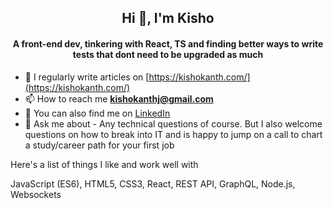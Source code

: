 <!--
**KishokanthJeganathan/KishokanthJeganathan** is a ✨ _special_ ✨ repository because its `README.md` (this file) appears on your GitHub profile.

Here are some ideas to get you started:

- 🔭 I’m currently working on ...
- 🌱 I’m currently learning ...
- 👯 I’m looking to collaborate on ...
- 🤔 I’m looking for help with ...
- 💬 Ask me about ...
- 📫 How to reach me: ...
- 😄 Pronouns: ...
- ⚡ Fun fact: ...
-->
<h2 align="center">Hi 👋, I'm Kisho</h1>
<h4 align="center">A front-end dev, tinkering with React, TS and finding better ways to write tests that dont need to be upgraded as much</h3>

- 📝 I regularly write articles on [https://kishokanth.com/](https://kishokanth.com/)
- 📫 How to reach me **kishokanthj@gmail.com**
- 🤝 You can also find me on [LinkedIn](https://www.linkedin.com/in/kishokanthjeganathan/)
- 💬 Ask me about - Any technical questions of course. But I also welcome questions on how to break into IT and is happy to jump on a call to chart a study/career path for your first job

<p> Here's a list of things I like and work well with </p>

JavaScript (ES6), HTML5, CSS3, React, REST API, GraphQL, Node.js, Websockets

